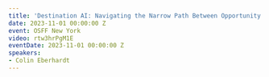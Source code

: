 ```yaml
---
title: 'Destination AI: Navigating the Narrow Path Between Opportunity and Risk'
date: 2023-11-01 00:00:00 Z
event: OSFF New York
video: rtw3hrPgM1E
eventDate: 2023-11-01 00:00:00 Z
speakers:
- Colin Eberhardt
---
```



